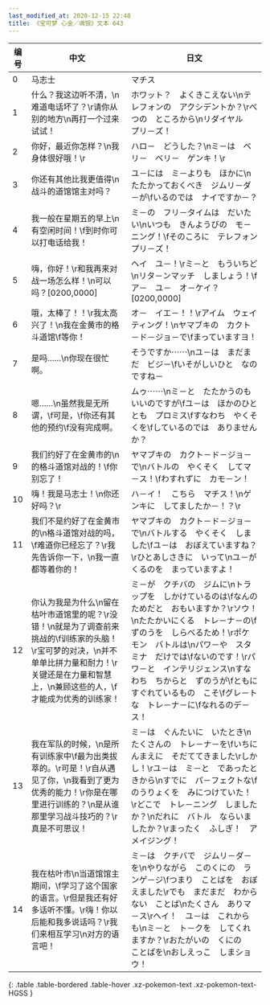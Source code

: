 ```yaml
---
last_modified_at: 2020-12-15 22:48
title: 《宝可梦 心金／魂银》文本 643
---
```

| 编号 | 中文 | 日文 |
| ---- | ---- | ---- |
| 0 | 马志士 | マチス |
| 1 | 什么？我这边听不清，\n难道电话坏了？\r请你从别的地方\n再打一个过来试试！ | ホワット？　よくきこえない\nテレフォンの　アクシデントか？\rべつの　ところから\nリダイヤル　プリ－ズ！ |
| 2 | 你好，最近你怎样？\n我身体很好哦！\r | ハロ－　どうした？\nミ－は　ベリ－　ベリ－　ゲンキ！\r |
| 3 | 你还有其他比我更值得\n战斗的道馆馆主对吗？ | ユ－には　ミ－よりも　ほかに\nたたかっておくべき　ジムリ－ダ－が\fいるのでは　ナイですか－？ |
| 4 | 我一般在星期五的早上\n有空闲时间！\f到时你可以打电话给我！ | ミ－の　フリ－タイムは　だいたい\nいつも　きんようびの　モ－ニング！\fそのころに　テレフォン　プリ－ズ！ |
| 5 | 嗨，你好！\r和我再来对战一场怎么样！\n可以吗？[0200,0000] | ヘイ　ユ－！\rミ－と　もういちど\nリタ－ンマッチ　しましょう！\fア－　ユ－　オ－ケイ？[0200,0000] |
| 6 | 哦，太棒了！！\r我太高兴了！\n我在金黄市的格斗道馆\f等你！ | オ－　イエ－！！\rアイム　ウェイティング！\nヤマブキの　カクト－ド－ジョ－で\fまっていますヨ！ |
| 7 | 是吗……\n你现在很忙啊。 | そうですか⋯⋯\nユ－は　まだまだ　ビジ－\fいそがしいひと　なのですね－ |
| 8 | 嗯……\n虽然我是无所谓，\f可是，\f你还有其他的预约\f没有完成啊。 | ムゥ⋯⋯\nミ－と　たたかうのも　いいのですが\fユ－は　ほかのひととも　プロミス\fすなわち　やくそくを\fしているのでは　ありませんか？ |
| 9 | 我们约好了在金黄市的\n的格斗道馆对战的！\f你别忘了！ | ヤマブキの　カクト－ド－ジョ－で\nバトルの　やくそく　してマ－ス！\fわすれずに　カモ－ン！ |
| 10 | 嗨！我是马志士！\n你还好吗？\r | ハ－イ！　こちら　マチス！\nゲンキに　してましたか－！？\r |
| 11 | 我们不是约好了在金黄市的\n格斗道馆对战的吗，\f难道你已经忘了？\r我先告诉你一下，\n我一直都等着你的！ | ヤマブキの　カクト－ド－ジョ－で\nバトルする　やくそく　しました\fユ－は　おぼえていますね？\rひとあしさきに　いって\nユ－が　くるのを　まっていますよ！ |
| 12 | 你认为我是为什么\n留在枯叶市道馆里的呢？\r没错！\n就是为了调查前来挑战的\f训练家的头脑！\r宝可梦的对决，\n并不单单比拼力量和耐力！\r关键还是在力量和智慧上，\n兼顾这些的人，\f才能成为优秀的训练家！ | ミ－が　クチバの　ジムに\nトラップを　しかけているのは\fなんのためだと　おもいますか？\rソウ！\nたたかいにくる　トレ－ナ－の\fずのうを　しらべるため！\rポケモン　バトルは\nパワ－や　スタミナ　だけでは\fないのです！\rパワ－と　インテリジェンス\nすなわち　ちからと　ずのうが\fともに　すぐれているもの　こそ\fグレ－トな　トレ－ナ－に\fなれるのデ－ス！ |
| 13 | 我在军队的时候，\n是所有训练家中\f最为出类拔萃的。\r可是！\r自从遇见了你，\n我看到了更为优秀的能力！\r你是在哪里进行训练的？\n是从谁那里学习战斗技巧的？\r真是不可思议！ | ミ－は　ぐんたいに　いたとき\nたくさんの　トレ－ナ－を\fいちにんまえに　そだててきました\rしかし！\rユ－は　ミ－と　であったときから\nすでに　パ－フェクトな\fのうりょくを　みにつけていた！\rどこで　トレ－ニング　しましたか？\nだれに　バトル　ならいましたか？\rまったく　ふしぎ！　アメイジング！ |
| 14 | 我在枯叶市\n当道馆馆主期间，\f学习了这个国家的语言。\r但是我还有好多话听不懂。\r嗨！你以后能和我多说话吗？\r我们来相互学习\n对方的语言吧！ | ミ－は　クチバで　ジムリ－ダ－を\nやりながら　このくにの　ランゲ－ジ\fつまり　ことばを　おぼえました\rでも　まだまだ　わからない　ことば\nたくさん　ありマ－ス\rヘイ！　ユ－は　これからも\nミ－と　ト－クを　してくれますか？\rおたがいの　くにの　ことばを\nおしえっこ　しまショウ！ |
{: .table .table-bordered .table-hover .xz-pokemon-text .xz-pokemon-text-HGSS }